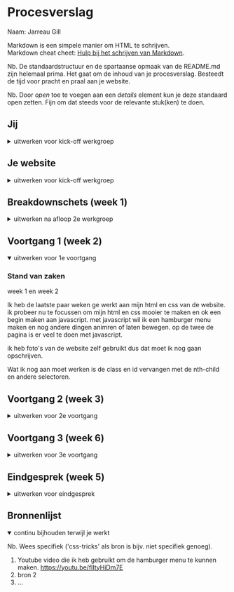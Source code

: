 # Procesverslag
Naam: Jarreau Gill

Markdown is een simpele manier om HTML te schrijven.  
Markdown cheat cheet: [Hulp bij het schrijven van Markdown](https://github.com/adam-p/markdown-here/wiki/Markdown-Cheatsheet).

Nb. De standaardstructuur en de spartaanse opmaak van de README.md zijn helemaal prima. Het gaat om de inhoud van je procesverslag. Besteedt de tijd voor pracht en praal aan je website.

Nb. Door *open* toe te voegen aan een *details* element kun je deze standaard open zetten. Fijn om dat steeds voor de relevante stuk(ken) te doen.





## Jij

<details>
<summary>uitwerken voor kick-off werkgroep</summary>

### Auteur:
Jarreau Gill 

#### Je startniveau:
startniveau: ik ben blauw.

#### Je focus:
surefaceplane.
 
</details>





## Je website

<details>
<summary>uitwerken voor kick-off werkgroep</summary>

### Je opdracht:
https://store.playstation.com/nl-nl/pages/latest

#### Screenshot(s) van de eerste pagina (small screen): 
Homepage 
<img src="images/homepagina.jpeg" width="375px" alt="omschrijving van de pagina">

#### Screenshot(s) van de tweede pagina (small screen):
Productpage  
<img src="images/productpagina.jpeg" width="375px" alt="omschrijving van de pagina">
 
</details>



## Breakdownschets (week 1)

<details>
<summary>uitwerken na afloop 2e werkgroep</summary>

### de hele pagina: 
<img src="images/dummy-plaatje.jpg" width="375px" alt="breakdown van de hele pagina">

### dynamisch deel (bijv menu): 
<img src="images/dummy-plaatje.jpg" width="375px" alt="breakdown van een dynamisch deel">

### wellicht nog een dynamisch deel (bijv filter): 
<img src="images/dummy-plaatje.jpg" width="375px" alt="breakdown van nog een dynamisch deel">

</details>





## Voortgang 1 (week 2)

<details open>
<summary>uitwerken voor 1e voortgang</summary>

### Stand van zaken
week 1 en week 2

Ik heb de laatste paar weken ge werkt aan mijn html en css van de website.
ik probeer nu te focussen om mijn html en css mooier te maken en ok een begin maken aan javascript.
met javascript wil ik een hamburger menu maken en nog andere dingen animren of laten bewegen.
op de twee de pagina is er veel te doen met javascript.

ik heb foto's van de website zelf gebruikt dus dat moet ik nog gaan opschrijven.

Wat ik nog aan moet werken is de class en id vervangen met de nth-child en andere selectoren.


</details>


## Voortgang 2 (week 3)

<details>
<summary>uitwerken voor 2e voortgang</summary>

### Stand van zaken
Deze week heb ik aan de productpagina gewerkt en het namaken van de pagina om alles op dezelfde manier te maken.
ik heb ook de css aangepast om de pagina vorm te geven.

Ik moet aangeven welek bronnen ik heb gebruikt voor de website zoals foto's enz.

Voor de rest heb ik niks gedaan met de webiste.

</details>


## Voortgang 3 (week 6)

<details>
<summary>uitwerken voor 3e voortgang</summary>

### Stand van zaken
De week voor de vakantie heb ik niet echt aan de website gewerkt.
In de vakantie heb ik niet echt aan de website gewrkt.
Ik heb wel door middel van volgen van een youtube video de hamburger menu kunnen maken ik zal de bron toevoegen tot mijn bronnen lijst.

</details>


## Eindgesprek (week 5)

<details>
<summary>uitwerken voor eindgesprek</summary>

### Stand van zaken
hier dit ging goed & dit was lastig (neem ook screenshots op van delen van je website en code)

### Screenshot(s)

hier screenshot(s) van je eindresultaat

</details>





## Bronnenlijst

<details open>
<summary>continu bijhouden terwijl je werkt</summary>

Nb. Wees specifiek ('css-tricks' als bron is bijv. niet specifiek genoeg).

1. Youtube video die ik heb gebruikt om de hamburger menu te kunnen maken. https://youtu.be/flItyHiDm7E
2. bron 2
3. ...

</details>